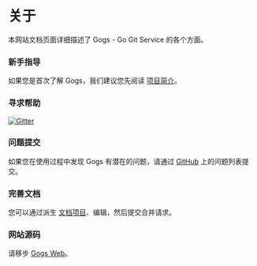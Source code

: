 # 关于

本网站文档页面详细描述了 Gogs - Go Git Service 的各个方面。

### 新手指导

如果您是首次了解 Gogs，我们建议您先阅读 [项目简介](docs/intro)。

### 寻求帮助

[![Gitter](https://badges.gitter.im/Join%20Chat.svg)](https://gitter.im/gogits/gogs?utm_source=badge&utm_medium=badge&utm_campaign=pr-badge&utm_content=badge)

### 问题提交

如果您在使用过程中发现 Gogs 有潜在的问题，请通过 [GitHub](https://github.com/gogits/gogs/issues) 上的问题列表提交。

### 完善文档

您可以通过派生 [文档项目](https://github.com/gogits/docs)、编辑，然后提交合并请求。

### 网站源码

请移步 [Gogs Web](https://github.com/gogits/gogsweb)。

